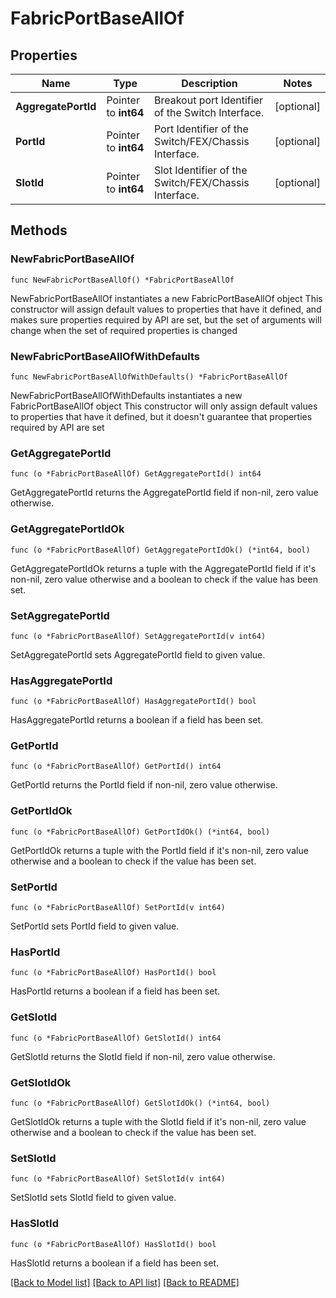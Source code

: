 # FabricPortBaseAllOf

## Properties

Name | Type | Description | Notes
------------ | ------------- | ------------- | -------------
**AggregatePortId** | Pointer to **int64** | Breakout port Identifier of the Switch Interface. | [optional] 
**PortId** | Pointer to **int64** | Port Identifier of the Switch/FEX/Chassis Interface. | [optional] 
**SlotId** | Pointer to **int64** | Slot Identifier of the Switch/FEX/Chassis Interface. | [optional] 

## Methods

### NewFabricPortBaseAllOf

`func NewFabricPortBaseAllOf() *FabricPortBaseAllOf`

NewFabricPortBaseAllOf instantiates a new FabricPortBaseAllOf object
This constructor will assign default values to properties that have it defined,
and makes sure properties required by API are set, but the set of arguments
will change when the set of required properties is changed

### NewFabricPortBaseAllOfWithDefaults

`func NewFabricPortBaseAllOfWithDefaults() *FabricPortBaseAllOf`

NewFabricPortBaseAllOfWithDefaults instantiates a new FabricPortBaseAllOf object
This constructor will only assign default values to properties that have it defined,
but it doesn't guarantee that properties required by API are set

### GetAggregatePortId

`func (o *FabricPortBaseAllOf) GetAggregatePortId() int64`

GetAggregatePortId returns the AggregatePortId field if non-nil, zero value otherwise.

### GetAggregatePortIdOk

`func (o *FabricPortBaseAllOf) GetAggregatePortIdOk() (*int64, bool)`

GetAggregatePortIdOk returns a tuple with the AggregatePortId field if it's non-nil, zero value otherwise
and a boolean to check if the value has been set.

### SetAggregatePortId

`func (o *FabricPortBaseAllOf) SetAggregatePortId(v int64)`

SetAggregatePortId sets AggregatePortId field to given value.

### HasAggregatePortId

`func (o *FabricPortBaseAllOf) HasAggregatePortId() bool`

HasAggregatePortId returns a boolean if a field has been set.

### GetPortId

`func (o *FabricPortBaseAllOf) GetPortId() int64`

GetPortId returns the PortId field if non-nil, zero value otherwise.

### GetPortIdOk

`func (o *FabricPortBaseAllOf) GetPortIdOk() (*int64, bool)`

GetPortIdOk returns a tuple with the PortId field if it's non-nil, zero value otherwise
and a boolean to check if the value has been set.

### SetPortId

`func (o *FabricPortBaseAllOf) SetPortId(v int64)`

SetPortId sets PortId field to given value.

### HasPortId

`func (o *FabricPortBaseAllOf) HasPortId() bool`

HasPortId returns a boolean if a field has been set.

### GetSlotId

`func (o *FabricPortBaseAllOf) GetSlotId() int64`

GetSlotId returns the SlotId field if non-nil, zero value otherwise.

### GetSlotIdOk

`func (o *FabricPortBaseAllOf) GetSlotIdOk() (*int64, bool)`

GetSlotIdOk returns a tuple with the SlotId field if it's non-nil, zero value otherwise
and a boolean to check if the value has been set.

### SetSlotId

`func (o *FabricPortBaseAllOf) SetSlotId(v int64)`

SetSlotId sets SlotId field to given value.

### HasSlotId

`func (o *FabricPortBaseAllOf) HasSlotId() bool`

HasSlotId returns a boolean if a field has been set.


[[Back to Model list]](../README.md#documentation-for-models) [[Back to API list]](../README.md#documentation-for-api-endpoints) [[Back to README]](../README.md)


